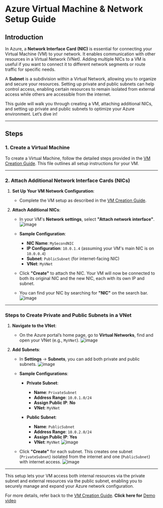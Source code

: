 # Azure Virtual Machine & Network Setup Guide

## Introduction

In Azure, a **Network Interface Card (NIC)** is essential for connecting your Virtual Machine (VM) to your network. It enables communication with other resources in a Virtual Network (VNet). Adding multiple NICs to a VM is useful if you want to connect it to different network segments or route traffic for specific needs.

A **Subnet** is a subdivision within a Virtual Network, allowing you to organize and secure your resources. Setting up private and public subnets can help control access, enabling certain resources to remain isolated from external access while others are accessible from the internet.

This guide will walk you through creating a VM, attaching additional NICs, and setting up private and public subnets to optimize your Azure environment. Let’s dive in!

---

## Steps

### 1. Create a Virtual Machine

To create a Virtual Machine, follow the detailed steps provided in the [VM Creation Guide](https://github.com/Reyajosephine/Azure-30-days-Challenge/blob/main/Day-1.md). This file outlines all setup instructions for your VM.

---

### 2. Attach Additional Network Interface Cards (NICs)

1. **Set Up Your VM Network Configuration**:
   - Complete the VM setup as described in the [VM Creation Guide](https://github.com/Reyajosephine/Azure-30-days-Challenge/blob/main/Day-1.md).

2. **Attach Additional NICs**:
   - In your VM's **Network settings**, select **"Attach network interface"**.
     ![image](https://github.com/user-attachments/assets/3b359596-6fe3-4f27-a7e3-5e8ef3910c4c)


   - **Sample Configuration**:
     - **NIC Name**: `MySecondNIC`
     - **IP Configuration**: `10.0.1.4` (assuming your VM's main NIC is on `10.0.0.4`)
     - **Subnet**: `PublicSubnet` (for internet-facing NIC)
     - **VNet**: `MyVNet`

   - Click **"Create"** to attach the NIC. Your VM will now be connected to both its original NIC and the new NIC, each with its own IP and subnet.
   - You can find your NIC by searching for **"NIC"** on the search bar.
    ![image](https://github.com/user-attachments/assets/2835d6eb-7fbd-4d05-bfd0-659a1d2d19fc)


---

### Steps to Create Private and Public Subnets in a VNet

1. **Navigate to the VNet**:
   - On the Azure portal’s home page, go to **Virtual Networks**, find and open your VNet (e.g., `MyVNet`).
     ![image](https://github.com/user-attachments/assets/324af620-8ec5-4202-9849-51b847a49165)


2. **Add Subnets**:
   - In **Settings** → **Subnets**, you can add both private and public subnets.
     ![image](https://github.com/user-attachments/assets/c23b5734-c8ac-4769-926d-c1b6643b805f)


   - **Sample Configurations**:

     - **Private Subnet**:
       - **Name**: `PrivateSubnet`
       - **Address Range**: `10.0.1.0/24`
       - **Assign Public IP**: **No**
       - **VNet**: `MyVNet`
     
     - **Public Subnet**:
       - **Name**: `PublicSubnet`
       - **Address Range**: `10.0.2.0/24`
       - **Assign Public IP**: **Yes**
       - **VNet**: `MyVNet`
    ![image](https://github.com/user-attachments/assets/d3c4fa88-4152-4b78-9662-fb20dfe689c5)


   - Click **"Create"** for each subnet. This creates one subnet (`PrivateSubnet`) isolated from the internet and one (`PublicSubnet`) with internet access.
    ![image](https://github.com/user-attachments/assets/8bf75251-1aff-45ca-a783-8c12ebbf23d1)


---

This setup lets your VM access both internal resources via the private subnet and external resources via the public subnet, enabling you to securely manage and expand your Azure network configuration.

For more details, refer back to the [VM Creation Guide](https://github.com/Reyajosephine/Azure-30-days-Challenge/blob/main/Day-1.md).
**Click here for** [Demo video](https://www.linkedin.com/posts/reya-josephine-a871a827b_azure-cloudnetworking-cloudcomputing-activity-7257458155893194753-jTBh?utm_source=share&utm_medium=member_desktop)
